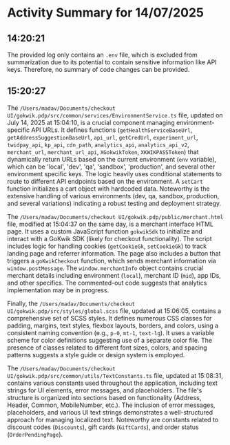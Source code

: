 # Activity Summary for 14/07/2025

## 14:20:21
The provided log only contains an `.env` file, which is excluded from summarization due to its potential to contain sensitive information like API keys.  Therefore, no summary of code changes can be provided.


## 15:20:27
The `/Users/madav/Documents/checkout UI/gokwik.pdp/src/common/services/EnvironmentService.ts` file, updated on July 14, 2025 at 15:04:10,  is a crucial component managing environment-specific API URLs.  It defines functions (`getHealthServiceBaseUrl`, `getAddressSuggestionBaseUrl`, `api_url`, `getCredUrl`, `experiment_url`, `twidpay_api`, `kp_api`, `cdn_path`, `analytics_api`, `analytics_api_v2`, `merchant_url`, `merchant_url_api`, `XGokwikToken`, `XKWIKPASSToken`) that dynamically return URLs based on the current environment (`env` variable), which can be 'local', 'dev', 'qa', 'sandbox', 'production',  and several other environment specific keys.  The logic heavily uses conditional statements to route to different API endpoints based on the environment. A `setCart` function initializes a cart object with hardcoded data.  Noteworthy is the extensive handling of various environments (dev, qa, sandbox, production, and several variations) indicating a robust testing and deployment strategy.


The `/Users/madav/Documents/checkout UI/gokwik.pdp/public/merchant.html` file, modified at 15:04:37 on the same day, is a merchant interface HTML page. It uses a custom JavaScript function `gokwikSdk` to initialize and interact with a GoKwik SDK (likely for checkout functionality).  The script includes logic for handling cookies (`getCookieGk`, `setCookieGk`) to track landing page and referrer information. The page also includes a button that triggers a `goKwikCheckout` function, which sends merchant information via `window.postMessage`.  The  `window.merchantInfo` object contains crucial merchant details including environment (`local`),  merchant ID (`mid`), app IDs, and other specifics.  The commented-out code suggests that analytics implementation may be in progress.


Finally, the `/Users/madav/Documents/checkout UI/gokwik.pdp/src/styles/global.scss` file, updated at 15:06:05, contains a comprehensive set of SCSS styles.  It defines numerous CSS classes for padding, margins, text styles, flexbox layouts, borders, and colors,  using a consistent naming convention (e.g., `p-0`, `mt-1`, `text-lg`). It uses a variable scheme for color definitions suggesting use of a separate color file. The presence of classes related to different font sizes, colors, and spacing patterns suggests a style guide or design system is employed.


The `/Users/madav/Documents/checkout UI/gokwik.pdp/src/common/utils/TextConstants.ts` file, updated at 15:08:31, contains various constants used throughout the application, including text strings for UI elements, error messages, and placeholders.  The file's structure is organized into sections based on functionality (Address, Header, Common, MobileNumber, etc.).  The inclusion of error messages, placeholders, and various UI text strings demonstrates a well-structured approach for managing localized text.  Noteworthy are constants related to discount codes (`Discounts`), gift cards (`GiftCards`), and order status (`OrderPendingPage`).
